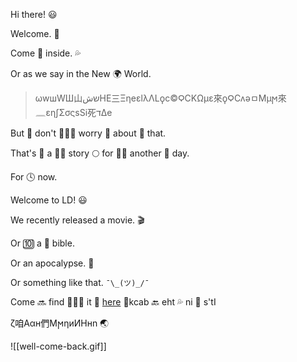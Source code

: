 Hi there! 😃

Welcome. 👋

Come 🍆 inside. 💦

Or as we say in the New 🌍 World.

> ωwшWШ山שش‎ΗE‎‎‎三ΞηeεlλΛLϙc©ϘCΚΩμε來ϙϘCʌəㅁϺμϻ來𓈖εηʃΣσςsSi死דΔe

But 🍑 don't 🙅🏻‍♀️ worry 🤔 about 🚫 that. 

That's 🌄 a 🥚🐇 story 🌕 for 🎄🎅 another 🌅 day.

For 🕓 now.

Welcome to LD! 😃

We recently released a movie. 🎬

Or 🔟 a 🔏 bible.

Or an apocalypse. 🎉

Or something like that. `¯\_(ツ)_/¯`

Come 🔜 find 🕵🏻‍♀️ it 🎥 [here](https://religion.thedynamiclinker.com) 🍿kcab 🔙 eht 💦 ni 🍑 s'tI

ζ咱Ααн們ϺϻηиИНнn 🌏

![[well-come-back.gif]]
